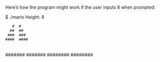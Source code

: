 Here’s how the program might work if the user inputs 8 when prompted:

$ ./mario
Height: 8


       #  #
      ##  ##
     ###  ###
    ####  ####
   #####  #####
  ######  ######
 #######  #######
########  ########
